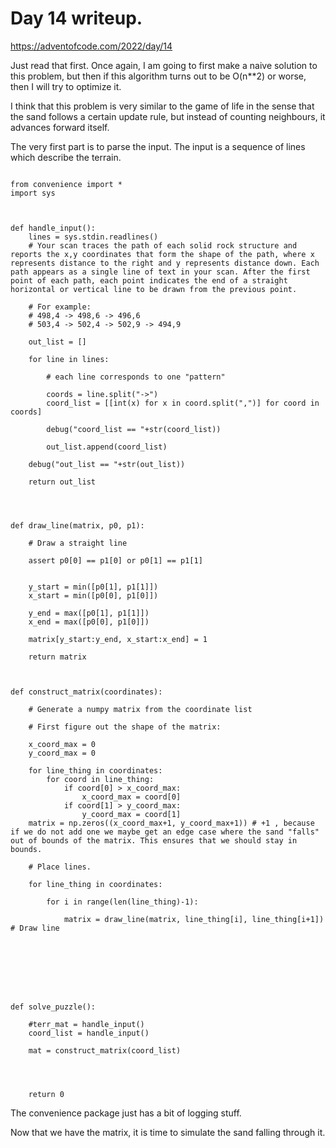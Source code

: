 
# Day 14 writeup.

https://adventofcode.com/2022/day/14

Just read that first. Once again, I am going to first make a naive solution to this problem, but then if this algorithm turns out to be O(n**2) or worse, then I will try to optimize it.

I think that this problem is very similar to the game of life in the sense that the sand follows a certain update rule, but instead of counting neighbours, it advances forward itself.

The very first part is to parse the input. The input is a sequence of lines which describe the terrain.


```

from convenience import *
import sys



def handle_input():
	lines = sys.stdin.readlines()
	# Your scan traces the path of each solid rock structure and reports the x,y coordinates that form the shape of the path, where x represents distance to the right and y represents distance down. Each path appears as a single line of text in your scan. After the first point of each path, each point indicates the end of a straight horizontal or vertical line to be drawn from the previous point.

	# For example: 
	# 498,4 -> 498,6 -> 496,6
	# 503,4 -> 502,4 -> 502,9 -> 494,9

	out_list = []

	for line in lines:
		
		# each line corresponds to one "pattern"

		coords = line.split("->")
		coord_list = [[int(x) for x in coord.split(",")] for coord in coords]
		
		debug("coord_list == "+str(coord_list))

		out_list.append(coord_list)

	debug("out_list == "+str(out_list))

	return out_list




def draw_line(matrix, p0, p1):

	# Draw a straight line

	assert p0[0] == p1[0] or p0[1] == p1[1]


	y_start = min([p0[1], p1[1]])
	x_start = min([p0[0], p1[0]])

	y_end = max([p0[1], p1[1]])
	x_end = max([p0[0], p1[0]])

	matrix[y_start:y_end, x_start:x_end] = 1

	return matrix



def construct_matrix(coordinates):

	# Generate a numpy matrix from the coordinate list

	# First figure out the shape of the matrix:

	x_coord_max = 0
	y_coord_max = 0

	for line_thing in coordinates:
		for coord in line_thing:
			if coord[0] > x_coord_max:
				x_coord_max = coord[0]
			if coord[1] > y_coord_max:
				y_coord_max = coord[1]
	matrix = np.zeros((x_coord_max+1, y_coord_max+1)) # +1 , because if we do not add one we maybe get an edge case where the sand "falls" out of bounds of the matrix. This ensures that we should stay in bounds.

	# Place lines.

	for line_thing in coordinates:
		
		for i in range(len(line_thing)-1):

			matrix = draw_line(matrix, line_thing[i], line_thing[i+1]) # Draw line

	






def solve_puzzle():

	#terr_mat = handle_input()
	coord_list = handle_input()

	mat = construct_matrix(coord_list)




	return 0
```

The convenience package just has a bit of logging stuff.

Now that we have the matrix, it is time to simulate the sand falling through it.





